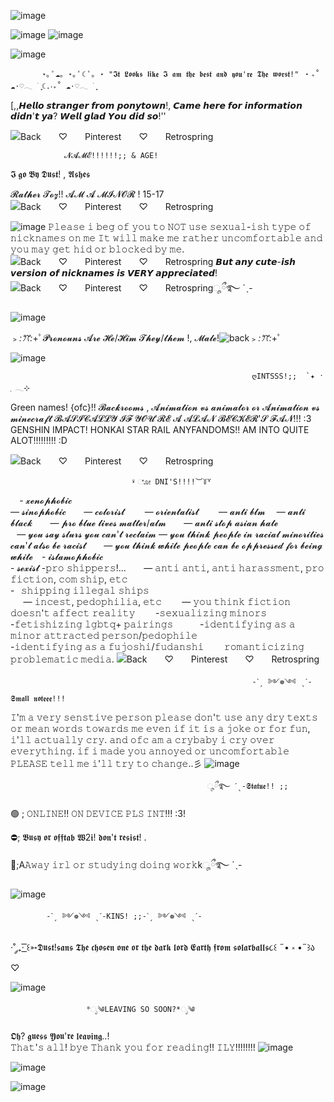 
  ![image](https://github.com/Dustyyxb/HaLoser/assets/153450745/51b113e9-6842-48f0-a9e0-6253eb165f5e)
     


 ![image](https://github.com/Dustyyxb/HaLoser/assets/153450745/a4edded5-6147-473c-86f5-c5a2b7da81f5)
                          ![image](https://github.com/Dustyyxb/HaLoser/assets/153450745/71966da1-5e12-47b5-bbd6-075d8d1cdceb)


   ![image](https://github.com/Dustyyxb/HaLoser/assets/153450745/69940ce6-128b-4493-81b5-89430d4e8fa7)




           ⋆｡ ﾟ☁︎｡ ⋆｡ ﾟ☾ ﾟ｡ ⋆ "𝕴𝖙 𝕷𝖔𝖔𝖐𝖘 𝖑𝖎𝖐𝖊 𝕴 𝖆𝖒 𝖙𝖍𝖊 𝖇𝖊𝖘𝖙 𝖆𝖓𝖉 𝖞𝖔𝖚'𝖗𝖊 𝕿𝖍𝖊 𝖜𝖔𝖗𝖘𝖙!" ‧₊˚ ☁️⋅♡𓂃 ࣪ ִֶָ☾.‧₊˚ ☁️⋅♡𓂃 ࣪ ִֶָ   







   [,,𝙃𝙚𝙡𝙡𝙤 𝙨𝙩𝙧𝙖𝙣𝙜𝙚𝙧 𝙛𝙧𝙤𝙢 𝙥𝙤𝙣𝙮𝙩𝙤𝙬𝙣!, 𝘾𝙖𝙢𝙚 𝙝𝙚𝙧𝙚 𝙛𝙤𝙧 𝙞𝙣𝙛𝙤𝙧𝙢𝙖𝙩𝙞𝙤𝙣 𝙙𝙞𝙙𝙣'𝙩 𝙮𝙖? 𝙒𝙚𝙡𝙡 𝙜𝙡𝙖𝙙 𝙔𝙤𝙪 𝙙𝙞𝙙 𝙨𝙤!''


  ![Back　　♡　　Pinterest　　♡　　Retrospring](https://github.com/Dustyyxb/HaLoser/assets/153450745/1ce727b3-de31-4fec-bd55-eb99e176c6a8)


                𝓝𝓐𝓜𝓔!!!!!!;; & AGE!
   𝕴 𝖌𝖔 𝕭𝖞 𝕯𝖚𝖘𝖙! , 𝕬𝖘𝖍𝖊𝖘 

   𝓡𝓪𝓽𝓱𝓮𝓻 𝓣𝓸𝔃!!  𝓐𝓜 𝓐 𝓜𝓘𝓝𝓞𝓡 ! 15-17 ![Back　　♡　　Pinterest　　♡　　Retrospring](https://github.com/Dustyyxb/HaLoser/assets/153450745/60a76354-976a-4742-822b-f1ab3e0d2678)

![image](https://github.com/Dustyyxb/HaLoser/assets/153450745/284abe7c-7076-424d-806a-c720aaa380a4)
𝙿𝚕𝚎𝚊𝚜𝚎 𝚒 𝚋𝚎𝚐 𝚘𝚏 𝚢𝚘𝚞 𝚝𝚘 𝙽𝙾𝚃 𝚞𝚜𝚎 𝚜𝚎𝚡𝚞𝚊𝚕-𝚒𝚜𝚑 𝚝𝚢𝚙𝚎 𝚘𝚏 𝚗𝚒𝚌𝚔𝚗𝚊𝚖𝚎𝚜 𝚘𝚗 𝚖𝚎 𝙸𝚝 𝚠𝚒𝚕𝚕 𝚖𝚊𝚔𝚎 𝚖𝚎 𝚛𝚊𝚝𝚑𝚎𝚛 𝚞𝚗𝚌𝚘𝚖𝚏𝚘𝚛𝚝𝚊𝚋𝚕𝚎 𝚊𝚗𝚍 𝚢𝚘𝚞 𝚖𝚊𝚢 𝚐𝚎𝚝 𝚑𝚒𝚍 𝚘𝚛 𝚋𝚕𝚘𝚌𝚔𝚎𝚍 𝚋𝚢 𝚖𝚎.![Back　　♡　　Pinterest　　♡　　Retrospring](https://github.com/Dustyyxb/HaLoser/assets/153450745/b7cf5af9-4377-4d53-bf26-8d38d2570a2b)
𝘽𝙪𝙩 𝙖𝙣𝙮 𝙘𝙪𝙩𝙚-𝙞𝙨𝙝 𝙫𝙚𝙧𝙨𝙞𝙤𝙣 𝙤𝙛 𝙣𝙞𝙘𝙠𝙣𝙖𝙢𝙚𝙨 𝙞𝙨 𝙑𝙀𝙍𝙔 𝙖𝙥𝙥𝙧𝙚𝙘𝙞𝙖𝙩𝙚𝙙!![Back　　♡　　Pinterest　　♡　　Retrospring](https://github.com/Dustyyxb/HaLoser/assets/153450745/be0f47fb-ecc4-4339-b986-8de7033329d6)ೄྀ࿐ ˊˎ-


   

![image](https://github.com/Dustyyxb/HaLoser/assets/153450745/6d6322bb-e03d-4979-9341-e86babce16d7)

 ﹥*:ꔫ:*+ﾟ𝓟𝓻𝓸𝓷𝓸𝓾𝓷𝓼 𝓐𝓻𝓮 𝓗𝓮/𝓗𝓲𝓶 𝓣𝓱𝓮𝔂/𝓽𝓱𝓮𝓶 !, 𝓜𝓪𝓵𝓮!![back](https://github.com/Dustyyxb/HaLoser/assets/153450745/19c8d0b0-5228-4c21-9cc2-8cd0ccae186a)﹥*:ꔫ:*+ﾟ

 ![image](https://github.com/Dustyyxb/HaLoser/assets/153450745/11d1de49-5e04-41cc-be5c-575bfed6840a)

                                                          ღINTSSS!;;  `✦ ˑ ִֶ 𓂃⊹
                    

  
  Green names! {ofc}!! 
           𝓑𝓪𝓬𝓴𝓻𝓸𝓸𝓶𝓼 ,
                    𝓐𝓷𝓲𝓶𝓪𝓽𝓲𝓸𝓷 𝓿𝓼 𝓪𝓷𝓲𝓶𝓪𝓽𝓸𝓻
                              𝓸𝓻 𝓐𝓷𝓲𝓶𝓪𝓽𝓲𝓸𝓷 𝓿𝓼 𝓶𝓲𝓷𝓮𝓬𝓻𝓪𝓯𝓽
                                  𝓑𝓐𝓢𝓘𝓒𝓐𝓛𝓛𝓨 𝓘𝓕 𝓨𝓞𝓤'𝓡𝓔 𝓐 𝓐𝓛𝓐𝓝 𝓑𝓔𝓒𝓚𝓔𝓡'𝓢 𝓕𝓐𝓝!!! :3
                                  GENSHIN IMPACT! HONKAI STAR RAIL ANYFANDOMS!!
                                  AM INTO QUITE ALOT!!!!!!!!! :D



![Back　　♡　　Pinterest　　♡　　Retrospring](https://github.com/Dustyyxb/HaLoser/assets/153450745/fafc5142-296b-4374-96d8-d98fa2d4d17b)


                               ⍣ ೋ DNI'S!!!!︶꒦꒷
⠀                                        - 𝔁𝓮𝓷𝓸𝓹𝓱𝓸𝓫𝓲𝓬 ⠀                               
                                           — 𝓼𝓲𝓷𝓸𝓹𝓱𝓸𝓫𝓲𝓬 
⠀⠀                                           — 𝓬𝓸𝓵𝓸𝓻𝓲𝓼𝓽 ⠀
⠀                                          — 𝓸𝓻𝓲𝓮𝓷𝓽𝓪𝓵𝓲𝓼𝓽 ⠀
⠀                                          — 𝓪𝓷𝓽𝓲 𝓫𝓵𝓶
⠀                                            — 𝓪𝓷𝓽𝓲 𝓫𝓵𝓪𝓬𝓴 ⠀
                                          ⠀— 𝓹𝓻𝓸 𝓫𝓵𝓾𝓮 𝓵𝓲𝓿𝓮𝓼 𝓶𝓪𝓽𝓽𝓮𝓻/𝓪𝓵𝓶 
⠀                                       ⠀— 𝓪𝓷𝓽𝓲 𝓼𝓽𝓸𝓹 𝓪𝓼𝓲𝓪𝓷 𝓱𝓪𝓽𝓮 ⠀   
                                       ⠀— 𝔂𝓸𝓾 𝓼𝓪𝔂 𝓼𝓵𝓾𝓻𝓼 𝔂𝓸𝓾 𝓬𝓪𝓷'𝓽 𝓻𝓮𝓬𝓵𝓪𝓲𝓶
                                   — 𝔂𝓸𝓾 𝓽𝓱𝓲𝓷𝓴 𝓹𝓮𝓸𝓹𝓵𝓮 𝓲𝓷 𝓻𝓪𝓬𝓲𝓪𝓵 𝓶𝓲𝓷𝓸𝓻𝓲𝓽𝓲𝓮𝓼 𝓬𝓪𝓷'𝓽 𝓪𝓵𝓼𝓸 𝓫𝓮 𝓻𝓪𝓬𝓲𝓼𝓽 ⠀⠀
                                   — 𝔂𝓸𝓾 𝓽𝓱𝓲𝓷𝓴 𝔀𝓱𝓲𝓽𝓮 𝓹𝓮𝓸𝓹𝓵𝓮 𝓬𝓪𝓷 𝓫𝓮 𝓸𝓹𝓹𝓻𝓮𝓼𝓼𝓮𝓭 𝓯𝓸𝓻 𝓫𝓮𝓲𝓷𝓰 𝔀𝓱𝓲𝓽𝓮 
                                 ⠀- 𝓲𝓼𝓵𝓪𝓶𝓸𝓹𝓱𝓸𝓫𝓲𝓬                            
                                 -  𝓼𝓮𝔁𝓲𝓼𝓽
                                    -𝚙𝚛𝚘 𝚜𝚑𝚒𝚙𝚙𝚎𝚛𝚜!...
          ⠀⠀                       — 𝚊𝚗𝚝𝚒 𝚊𝚗𝚝𝚒, 𝚊𝚗𝚝𝚒 𝚑𝚊𝚛𝚊𝚜𝚜𝚖𝚎𝚗𝚝, 𝚙𝚛𝚘 𝚏𝚒𝚌𝚝𝚒𝚘𝚗, 𝚌𝚘𝚖 𝚜𝚑𝚒𝚙, 𝚎𝚝𝚌 ⠀    
                                  -⠀𝚜𝚑𝚒𝚙𝚙𝚒𝚗𝚐 𝚒𝚕𝚕𝚎𝚐𝚊𝚕 𝚜𝚑𝚒𝚙𝚜 ⠀⠀                           
                                  ⠀⠀— 𝚒𝚗𝚌𝚎𝚜𝚝, 𝚙𝚎𝚍𝚘𝚙𝚑𝚒𝚕𝚒𝚊, 𝚎𝚝𝚌 ⠀                     ⠀
                                  — 𝚢𝚘𝚞 𝚝𝚑𝚒𝚗𝚔 𝚏𝚒𝚌𝚝𝚒𝚘𝚗 𝚍𝚘𝚎𝚜𝚗'𝚝 𝚊𝚏𝚏𝚎𝚌𝚝 𝚛𝚎𝚊𝚕𝚒𝚝𝚢 ⠀                  ⠀
                                  -𝚜𝚎𝚡𝚞𝚊𝚕𝚒𝚣𝚒𝚗𝚐 𝚖𝚒𝚗𝚘𝚛𝚜 ⠀                    ⠀
                                  -𝚏𝚎𝚝𝚒𝚜𝚑𝚒𝚣𝚒𝚗𝚐 𝚕𝚐𝚋𝚝𝚚+ 𝚙𝚊𝚒𝚛𝚒𝚗𝚐𝚜 ⠀⠀               ⠀
                                  -𝚒𝚍𝚎𝚗𝚝𝚒𝚏𝚢𝚒𝚗𝚐 𝚊𝚜 𝚊 𝚖𝚒𝚗𝚘𝚛 𝚊𝚝𝚝𝚛𝚊𝚌𝚝𝚎𝚍 𝚙𝚎𝚛𝚜𝚘𝚗/𝚙𝚎𝚍𝚘𝚙𝚑𝚒𝚕𝚎 ⠀⠀                    
                                  -𝚒𝚍𝚎𝚗𝚝𝚒𝚏𝚢𝚒𝚗𝚐 𝚊𝚜 𝚊 𝚏𝚞𝚓𝚘𝚜𝚑𝚒/𝚏𝚞𝚍𝚊𝚗𝚜𝚑𝚒 ⠀                   ⠀
                                  𝚛𝚘𝚖𝚊𝚗𝚝𝚒𝚌𝚒𝚣𝚒𝚗𝚐 𝚙𝚛𝚘𝚋𝚕𝚎𝚖𝚊𝚝𝚒𝚌 𝚖𝚎𝚍𝚒𝚊.
![Back　　♡　　Pinterest　　♡　　Retrospring](https://github.com/Dustyyxb/HaLoser/assets/153450745/71937ed9-c864-449a-b7bf-49f0139f728b)
                                                          
                                                          -ˋˏ ༻❁༺ ˎˊ-𝕾𝖒𝖆𝖑𝖑 𝖓𝖔𝖙𝖊𝖊𝖊!!!
 𝙸'𝚖 𝚊 𝚟𝚎𝚛𝚢 𝚜𝚎𝚗𝚜𝚝𝚒𝚟𝚎 𝚙𝚎𝚛𝚜𝚘𝚗 𝚙𝚕𝚎𝚊𝚜𝚎 𝚍𝚘𝚗'𝚝 𝚞𝚜𝚎 𝚊𝚗𝚢 𝚍𝚛𝚢 𝚝𝚎𝚡𝚝𝚜 𝚘𝚛 𝚖𝚎𝚊𝚗 𝚠𝚘𝚛𝚍𝚜 𝚝𝚘𝚠𝚊𝚛𝚍𝚜 𝚖𝚎 𝚎𝚟𝚎𝚗 𝚒𝚏 𝚒𝚝 𝚒𝚜 𝚊 𝚓𝚘𝚔𝚎 𝚘𝚛 𝚏𝚘𝚛 𝚏𝚞𝚗, 𝚒'𝚕𝚕 𝚊𝚌𝚝𝚞𝚊𝚕𝚕𝚢 𝚌𝚛𝚢. 
 𝚊𝚗𝚍 𝚘𝚏𝚌 𝚊𝚖 𝚊 𝚌𝚛𝚢𝚋𝚊𝚋𝚢 𝚒 𝚌𝚛𝚢 𝚘𝚟𝚎𝚛 𝚎𝚟𝚎𝚛𝚢𝚝𝚑𝚒𝚗𝚐.  𝚒𝚏 𝚒 𝚖𝚊𝚍𝚎 𝚢𝚘𝚞 𝚊𝚗𝚗𝚘𝚢𝚎𝚍 𝚘𝚛 𝚞𝚗𝚌𝚘𝚖𝚏𝚘𝚛𝚝𝚊𝚋𝚕𝚎 𝙿𝙻𝙴𝙰𝚂𝙴 𝚝𝚎𝚕𝚕 𝚖𝚎 𝚒'𝚕𝚕 𝚝𝚛𝚢 𝚝𝚘 𝚌𝚑𝚊𝚗𝚐𝚎..彡
 ![image](https://github.com/Dustyyxb/HaLoser/assets/153450745/ab757aad-7521-46a2-afa1-50f50ec33424)

                                                ೄྀ࿐ ˊˎ-𝕾𝖙𝖆𝖙𝖚𝖊!! ;; 
   
   
  🟢 ; 𝙾𝙽𝙻𝙸𝙽𝙴!! 𝙾𝙽 𝙳𝙴𝚅𝙸𝙲𝙴 𝙿𝙻𝚂 𝙸𝙽𝚃!!! :3!
  
 ⛔; 𝕭𝖚𝖘𝖞 𝖔𝖗 𝖔𝖋𝖋𝖙𝖆𝖇 𝖂2𝖎! 𝖉𝖔𝖓'𝖙 𝖗𝖊𝖘𝖎𝖘𝖙! .
 
🌙;A𝙰𝚠𝚊𝚢 𝚒𝚛𝚕 𝚘𝚛 𝚜𝚝𝚞𝚍𝚢𝚒𝚗𝚐 𝚍𝚘𝚒𝚗𝚐 𝚠𝚘𝚛𝚔kೄྀ࿐ ˊˎ-

  ![image](https://github.com/Dustyyxb/HaLoser/assets/153450745/1d367e69-75ba-453a-a9b6-e5ed6af37554)


            -ˋˏ ༻❁༺ ˎˊ-KINS! ;;-ˋˏ ༻❁༺ ˎˊ-
 ·˚ ༘₊· ͟͟͞͞꒰➳𝕯𝖚𝖘𝖙!𝖘𝖆𝖓𝖘 
 𝕿𝖍𝖊 𝖈𝖍𝖔𝖘𝖊𝖓 𝖔𝖓𝖊 𝖔𝖗
 𝖙𝖍𝖊 𝖉𝖆𝖗𝖐 𝖑𝖔𝖗𝖉 
 𝕰𝖆𝖗𝖙𝖍 𝖋𝖗𝖔𝖒 𝖘𝖔𝖑𝖆𝖗𝖇𝖆𝖑𝖑𝖘૮꒰ ˶• ༝ •˶꒱ა ♡

![image](https://github.com/Dustyyxb/HaLoser/assets/153450745/b3b353f1-458c-42f2-99d2-57b29464c02f)
                    
                     *ೃ༄LEAVING SO SOON?*ೃ༄
 𝕺𝖍? 𝖌𝖚𝖊𝖘𝖘 𝖄𝖔𝖚'𝖗𝖊 𝖑𝖊𝖆𝖛𝖎𝖓𝖌..!  
 𝚃𝚑𝚊𝚝'𝚜 𝚊𝚕𝚕! 𝚋𝚢𝚎 𝚃𝚑𝚊𝚗𝚔 𝚢𝚘𝚞 𝚏𝚘𝚛 𝚛𝚎𝚊𝚍𝚒𝚗𝚐!! 𝙸𝙻𝚈!!!!!!!!
  ![image](https://github.com/Dustyyxb/HaLoser/assets/153450745/845f66c4-0c18-4cc9-b4b5-ecea89490bcd)

 ![image](https://github.com/Dustyyxb/HaLoser/assets/153450745/6bfaf4e8-9ec6-4782-9262-a45c66e7e7b4)

![image](https://github.com/Dustyyxb/HaLoser/assets/153450745/49d4bc82-3e88-4626-8ef6-9979b4d4a13d)

